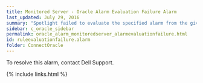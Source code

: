 ```yaml
---
title: ﻿Monitored Server - Oracle Alarm Evaluation Failure Alarm
last_updated: July 29, 2016
summary: "Spotlight failed to evaluate the specified alarm from the given collection."
sidebar: c_oracle_sidebar
permalink: oracle_alarm_monitoredserver_alarmevaluationfailure.html
id: ruleevaluationfailure.alarm
folder: ConnectOracle
---
```



To resolve this alarm, contact Dell Support.


{% include links.html %}
